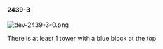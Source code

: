 #### 2439-3
![dev-2439-3-0.png](https://github.com/lil-lab/nlvr/raw/master/nlvr/dev/images/2/dev-2439-3-0.png "dev-2439-3-0.png")

There is at least 1 tower with a blue block at the top
